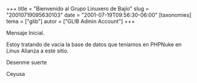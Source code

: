 +++
title = "Bienvenido al Grupo Linuxero de Bajío"
slug = "20010719095630103"
date = "2001-07-19T09:56:30-06:00"
[taxonomies]
tema = ["glib"]
autor = ["GLIB Admin Account"]
+++

Mensaje Inicial.

Estoy tratando de vacia la base de datos que teníamos en PHPNuke en
Linux Alianza a este sitio.

Desenme suerte

Ceyusa
